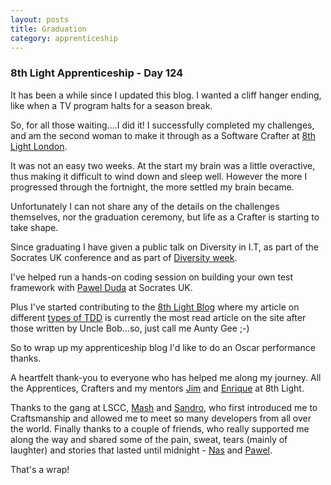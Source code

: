 ```yaml
---
layout: posts
title: Graduation
category: apprenticeship
---
```

### 8th Light Apprenticeship - Day 124


It has been a while since I updated this blog. I wanted a cliff hanger ending, like when a TV program halts for a season break.

So, for all those waiting....I did it! I successfully completed my challenges, and am the second woman to make it through as a Software Crafter at <a href="https://8thlight.com">8th Light London</a>.

It was not an easy two weeks. At the start my brain was a little overactive, thus making it difficult to wind down and sleep well. However the more I progressed through the fortnight, the more settled my brain became.

Unfortunately I can not share any of the details on the challenges themselves, nor the graduation ceremony, but life as a Crafter is starting to take shape.

Since graduating I have given a public talk on Diversity in I.T, as part of the Socrates UK conference and as part of <a href="https://twitter.com/priya104/status/746045178910281729">Diversity week</a>.

I've helped run a hands-on coding session on building your own test framework with [Pawel Duda](https://twitter.com/pawelduda) at Socrates UK.

Plus I've started contributing to the <a href="https://8thlight.com/blog/georgina-mcfadyen/">8th Light Blog</a> where my article on different [types of TDD](https://8thlight.com/blog/georgina-mcfadyen/2016/06/27/inside-out-tdd-vs-outside-in.html) is currently the most read article on the site after those written by Uncle Bob...so, just call me Aunty Gee ;-)

So to wrap up my apprenticeship blog I'd like to do an Oscar performance thanks. 

A heartfelt thank-you to everyone who has helped me along my journey. All the Apprentices, Crafters and my mentors [Jim](https://twitter.com/jsuchy) and [Enrique](https://twitter.com/ecomba) at 8th Light. 

Thanks to the gang at LSCC, [Mash](https://twitter.com/mashooq) and [Sandro](https://twitter.com/sandromancuso), who first introduced me to Craftsmanship and allowed me to meet so many developers from all over the world. Finally thanks to a couple of friends, who really supported me along the way and shared some of the pain, sweat, tears (mainly of laughter) and stories that lasted until midnight - [Nas](https://twitter.com/nasashraf) and [Pawel](https://twitter.com/pawelduda). 

That's a wrap!

